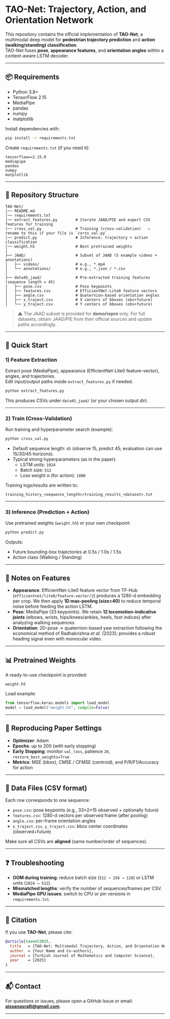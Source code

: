 # TAO-Net: Trajectory, Action, and Orientation Network

This repository contains the official implementation of **TAO-Net**, a multimodal deep model for **pedestrian trajectory prediction** and **action (walking/standing) classification**.  
TAO-Net fuses **pose**, **appearance features**, and **orientation angles** within a context-aware LSTM decoder.

---

## 📦 Requirements

- Python 3.8+
- TensorFlow 2.15
- MediaPipe
- pandas
- numpy
- matplotlib

Install dependencies with:

```bash
pip install -r requirements.txt
```

Create `requirements.txt` (if you need it):

```
tensorflow==2.15.0
mediapipe
pandas
numpy
matplotlib
```

---

## 📂 Repository Structure

```
TAO-Net/
│── README.md
│── requirements.txt
│── extract_features.py        # Iterate JAAD/PIE and export CSV features for training
│── cross_val.py               # Training (cross-validation)   ← rename to this if your file is `corss_val.py`
│── predict.py                 # Inference: trajectory + action classification
│── weight.h5                  # Best pretrained weights
│
├── JAAD/                      # Subset of JAAD (5 example videos + annotations)
│   ├── videos/                # e.g., *.mp4
│   └── annotations/           # e.g., *.json / *.csv
│
├── data45_jaad/               # Pre-extracted training features (sequence length = 45)
│   ├── pose.csv               # Pose keypoints
│   ├── features.csv           # EfficientNet-Lite0 feature vectors
│   ├── angle.csv              # Quaternion-based orientation angles
│   ├── x_traject.csv          # X centers of bboxes (obs+future)
│   └── y_traject.csv          # Y centers of bboxes (obs+future)
```

> ⚠️ The JAAD subset is provided for **demo/repro** only. For full datasets, obtain JAAD/PIE from their official sources and update paths accordingly.

---

## 🚀 Quick Start

### 1) Feature Extraction

Extract pose (MediaPipe), appearance (EfficientNet-Lite0 feature-vector), angles, and trajectories.  
Edit input/output paths inside `extract_features.py` if needed.

```bash
python extract_features.py
```

This produces CSVs under `data45_jaad/` (or your chosen output dir).

---

### 2) Train (Cross-Validation)

Run training and hyperparameter search (example):

```bash
python cross_val.py
```

- Default sequence length: `45` (observe 15, predict 45; evaluation can use 15/30/45 horizons).
- Typical strong hyperparameters (as in the paper):
  - LSTM units: `1024`
  - Batch size: `512`
  - Loss weight α (for action): `1000`

Training logs/results are written to:

```
training_history_<sequence_length>/training_results_<dataset>.txt
```

---

### 3) Inference (Prediction + Action)

Use pretrained weights (`weight.h5`) or your own checkpoint:

```bash
python predict.py
```

Outputs:
- Future bounding-box trajectories at 0.5s / 1.0s / 1.5s
- Action class (Walking / Standing)

---

## 🧰 Notes on Features

- **Appearance**: EfficientNet-Lite0 feature vector from TF-Hub (`efficientnet/lite0/feature-vector/2`) produces a 1280-d embedding per crop. We then apply **1D max-pooling (size=40)** to reduce temporal noise before feeding the action LSTM.
- **Pose**: MediaPipe (33 keypoints). We retain **12 locomotion-indicative joints** (elbows, wrists, hips/knees/ankles, heels, foot indices) after analyzing walking sequences.
- **Orientation**: 2D-pose → quaternion-based yaw extraction following the economical method of Radhakrishna *et al.* (2023); provides a robust heading signal even with monocular video.

---

## 📊 Pretrained Weights

A ready-to-use checkpoint is provided:

```
weight.h5
```

Load example:

```python
from tensorflow.keras.models import load_model
model = load_model("weight.h5", compile=False)
```

---

## 🔁 Reproducing Paper Settings

- **Optimizer**: Adam
- **Epochs**: up to 200 (with early stopping)
- **Early Stopping**: monitor `val_loss`, patience `20`, `restore_best_weights=True`
- **Metrics**: MSE (bbox), CMSE / CFMSE (centroid), and P/R/F1/Accuracy for action

---

## 🧪 Data Files (CSV format)

Each row corresponds to one sequence:
- `pose.csv`: pose keypoints (e.g., 33×2×15 observed + optionally future)
- `features.csv`: 1280-d vectors per observed frame (after pooling)
- `angle.csv`: per-frame orientation angles
- `x_traject.csv`, `y_traject.csv`: bbox center coordinates (observed+future)

Make sure all CSVs are **aligned** (same number/order of sequences).

---

## ❓ Troubleshooting

- **OOM during training**: reduce batch size (`512 → 256 → 128`) or LSTM units (`1024 → 512`).
- **Mismatched lengths**: verify the number of sequences/frames per CSV.
- **MediaPipe GPU issues**: switch to CPU or pin versions in `requirements.txt`.

---

## 🧾 Citation

If you use **TAO-Net**, please cite:

```bibtex
@article{taonet2025,
  title   = {TAO-Net: Multimodal Trajectory, Action, and Orientation Network for Pedestrian Forecasting},
  author  = {Your Name and Co-authors},
  journal = {Turkish Journal of Mathematics and Computer Science},
  year    = {2025}
}
```

---

## 📬 Contact

For questions or issues, please open a GitHub Issue or email: **aissanasralli@gmail.com**.

---


